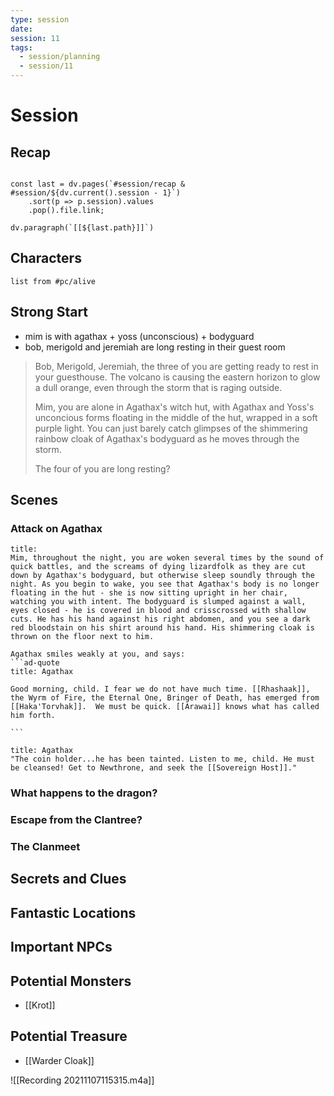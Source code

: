 ```yaml
---
type: session
date: 
session: 11
tags:
  - session/planning
  - session/11
---
```


# Session
## Recap
```dataviewjs

const last = dv.pages(`#session/recap & #session/${dv.current().session - 1}`)
	.sort(p => p.session).values
	.pop().file.link;

dv.paragraph(`[[${last.path}]]`)

```

## Characters
```dataview
list from #pc/alive 
```

## Strong Start
- mim is with agathax + yoss (unconscious) + bodyguard
- bob, merigold and jeremiah are long resting in their guest room

> Bob, Merigold, Jeremiah, the three of you are getting ready to rest in your guesthouse. The volcano is causing the eastern horizon to glow a dull orange, even through the storm that is raging outside. 
>
> Mim, you are alone in Agathax's witch hut, with Agathax and Yoss's unconcious forms floating in the middle of the hut, wrapped in a soft purple light. You can just barely catch glimpses of the shimmering rainbow cloak of Agathax's bodyguard as he moves through the storm. 
> 
> The four of you are long resting?

## Scenes
### Attack on Agathax
````ad-dnd
title:
Mim, throughout the night, you are woken several times by the sound of quick battles, and the screams of dying lizardfolk as they are cut down by Agathax's bodyguard, but otherwise sleep soundly through the night. As you begin to wake, you see that Agathax's body is no longer floating in the hut - she is now sitting upright in her chair, watching you with intent. The bodyguard is slumped against a wall, eyes closed - he is covered in blood and crisscrossed with shallow cuts. He has his hand against his right abdomen, and you see a dark red bloodstain on his shirt around his hand. His shimmering cloak is thrown on the floor next to him.

Agathax smiles weakly at you, and says:
```ad-quote
title: Agathax

Good morning, child. I fear we do not have much time. [[Rhashaak]], the Wyrm of Fire, the Eternal One, Bringer of Death, has emerged from [[Haka'Torvhak]].  We must be quick. [[Arawai]] knows what has called him forth.
 
```

````



```ad-quote
title: Agathax
"The coin holder...he has been tainted. Listen to me, child. He must be cleansed! Get to Newthrone, and seek the [[Sovereign Host]]."
```

### What happens to the dragon?

### Escape from the Clantree?

### The Clanmeet

## Secrets and Clues


## Fantastic Locations


## Important NPCs


## Potential Monsters
- [[Krot]]

## Potential Treasure
- [[Warder Cloak]]

![[Recording 20211107115315.m4a]]
